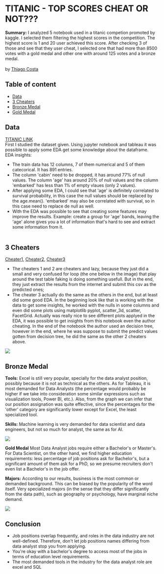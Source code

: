 # TITANIC - TOP SCORES CHEAT OR NOT???
**Summary:**
I analyzed 5 notebook used in a titanic competion promoted by kaggle. I selected them filtering the highest scores in the competition. The highest score is 1 and 20 user achieved this score. After checking 3 of those and see that they user cheat, I selected one that had more than 8500 votes with a gold medal and other one with around 125 votes and a bronze medal.
<br/><br/>
by [Thiago Costa](https://github.com/cosfer2804/cosferlabwork)

## Table of content

- [Data](https://github.com/cosfer2804/cosferlabwork/edit/main/Jupyter/Week2/Project/readme.md#data)
- [3 Cheaters](https://github.com/cosfer2804/cosferlabwork/edit/main/Jupyter/Week2/Project/readme.md#3-cheaters)
- [Bronze Medal](https://github.com/cosfer2804/cosferlabwork/edit/main/Jupyter/Week2/Project/readme.md#bronze-medal)
- [Gold Medal ](https://github.com/cosfer2804/cosferlabwork/edit/main/Jupyter/Week2/Project/readme.md#gold-medal)


## Data
[TITANIC LINK](https://www.kaggle.com/c/titanic/overview)<br/>
First I studied the dataset given. Using jupyter notebook and tableau it was possible to apply some EDA get some knowledge about the dataframe.<br/>
EDA insights:
- The train data has 12 columns, 7 of them numerical and 5 of them catecorical. It has 891 entries.
- The column 'cabin' need to be dropped, it has around 77% of null values. The column 'age' has around 20% of null values and the column 'embarked' has less than 1% of empty vlaues (only 2 values).
- After applying some EDA, I could see that 'age' is definitely correlated to survival probability, in this case the null values should be replaced by the age.mean(). 'embarked' may also be correlated with survival, so in this case need to replace de null as well.
- With the EDA was possible to see that creating some features may improve the results. Example: create a group for 'age' bands, leaving the 'age' alone gives you a lot of information that's hard to see and extract some information from it.<br/><br/>
## 3 Cheaters
[Cheater1](https://www.kaggle.com/evgenypotapov/notebook602c8b4de2),
[Cheater2](https://www.kaggle.com/maryragozina/notebook9849f51564),
[Cheater3](https://www.kaggle.com/andrej0marinchenko/titanic-machine-learning-from-disaster/notebook)<br/>
- The cheaters 1 and 2 are cheaters and lazy, because they just did a small and very confused for loop (the one below in the image) that play around the test table faking is doing something usefull. But in the end, they just extract the results from the internet and submit this csv as the predicted ones;
- The cheater 3 actually do the same as the others in the end, but at least did some good EDA. In the beginning look like that is working with the data to get some insights, he worked with the nulls in some columns and even did some plots using matplotlib pyplot, scatter_3d, scatter, FacetGrid. Actually was really nice to see different plots applyed in the EDA, it was possible to get insights from this notebook even the author cheating. In the end of the notebook the author used an decision tree, however in the end, where he was suppose to submit the predict values gotten from decision tree, he did the same as the other 2 cheaters above.

<img src="https://github.com/cosfer2804/cosferlabwork/blob/main/Jupyter/Week2/Project/chart2.png">

## Bronze Medal
**Tools:** Excel is still very popular, specially for the data analyst position, possibly because it is not as technical as the others. As for Tableau, it is most demanded for Data Analysts (the percentage would probably be higher if we take into consideration some similar expressions such as visualization tools, Power BI, etc.). Also, from the graph we can infer that our position assignation was quite effective, since the percentages for the 'other' category are significantly lower except for Excel, the least specialized tool.

**Skills:** Machine learning is very demanded for data scientist and data engineers, but not so much for analyst, the same as for AI.

<img src="https://github.com/cosfer2804/cosferlabwork/blob/main/Jupyter/Week2/Project/chart1.png">

**Gold Medal** Most Data Analyst jobs require either a Bachelor's or Master's. For Data Scientist, on the other hand, we find higher education requirements: less percentage of job positions ask for Bachelor's, but a significant amount of them ask for a PhD, so we presume recruiters don't even list a Bachelor's in the job offer.

**Majors:** According to our results, business is the most common or demanded background. This can be biased by the popularity of the word itself. Very specialized majors (in the sense that they differ significantly from the data path), such as geography or psychology, have marginal niche demand.

<img src="https://github.com/cosfer2804/cosferlabwork/blob/main/Jupyter/Week2/Project/chart2.png">

## Conclusion
- Job positions overlap frequently, and roles in the data industry are not well-defined. Therefore, don't let job positions names differing from data analyst stop you from applying.
- You're okay with a bachelor's degree to access most of the jobs in terms of education level requirements.
- The most demanded tools in the industry for the data analyst role are excel and SQL

